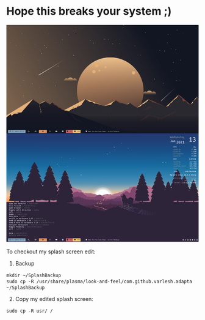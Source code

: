 # Hope this breaks your system ;)

![Screenshot](2021-01-13_21-19.png?raw=true)

To checkout my splash screen edit:  
1) Backup

```
mkdir ~/SplashBackup
sudo cp -R /usr/share/plasma/look-and-feel/com.github.varlesh.adapta ~/SplashBackup
```
2) Copy my edited splash screen:

```
sudo cp -R usr/ /
```

